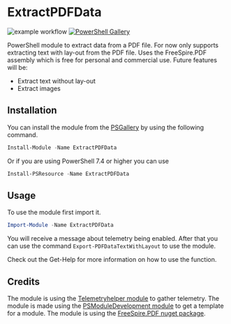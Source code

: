 ﻿# ExtractPDFData

![example workflow](https://github.com/autosysops/PowerShell_ExtractPDFData/actions/workflows/build.yml/badge.svg)
[![PowerShell Gallery](https://img.shields.io/powershellgallery/dt/ExtractPDFData.svg)](https://www.powershellgallery.com/packages/ExtractPDFData/)

PowerShell module to extract data from a PDF file. For now only supports extracting text with lay-out from the PDF file. Uses the FreeSpire.PDF assembly which is free for personal and commercial use.
Future features will be:

- Extract text without lay-out
- Extract images

## Installation

You can install the module from the [PSGallery](https://www.powershellgallery.com/packages/ExtractPDFData) by using the following command.

```PowerShell
Install-Module -Name ExtractPDFData
```

Or if you are using PowerShell 7.4 or higher you can use

```PowerShell
Install-PSResource -Name ExtractPDFData
```

## Usage

To use the module first import it.

```PowerShell
Import-Module -Name ExtractPDFData
```

You will receive a message about telemetry being enabled. After that you can use the command `Export-PDFDataTextWithLayout` to use the module.

Check out the Get-Help for more information on how to use the function.

## Credits

The module is using the [Telemetryhelper module](https://github.com/nyanhp/TelemetryHelper) to gather telemetry.
The module is made using the [PSModuleDevelopment module](https://github.com/PowershellFrameworkCollective/PSModuleDevelopment) to get a template for a module.
The module is using the [FreeSpire.PDF nuget package](https://www.nuget.org/packages/FreeSpire.PDF).
